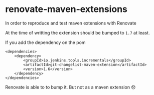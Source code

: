 # renovate-maven-extensions

In order to reproduce and test maven extensions with Renovate

At the time of writting the extension should be bumped to `1.7` at least.

If you add the dependency on the pom

```
<dependencies>
    <dependency>
        <groupId>io.jenkins.tools.incrementals</groupId>
        <artifactId>git-changelist-maven-extension</artifactId>
        <version>1.6</version>
    </dependency>
</dependencies>
```

Renovate is able to to bump it. But not as a maven extension 😞